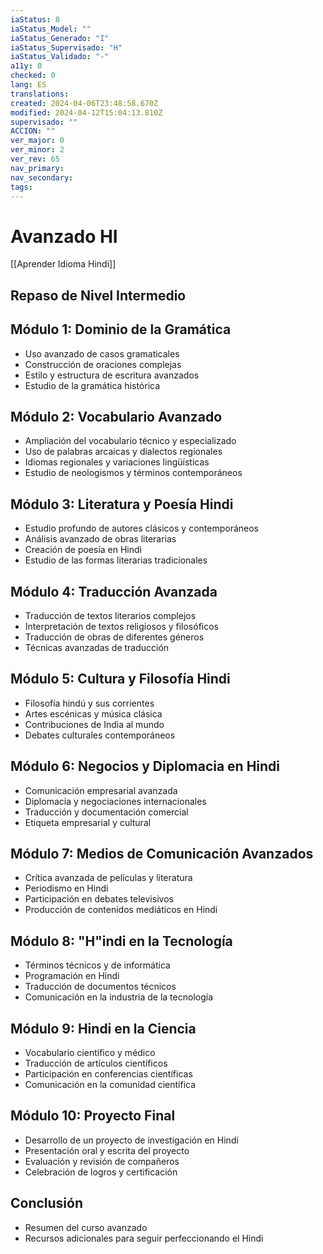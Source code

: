```yaml
---
iaStatus: 8
iaStatus_Model: ""
iaStatus_Generado: "I"
iaStatus_Supervisado: "H"
iaStatus_Validado: "-"
a11y: 0
checked: 0
lang: ES
translations: 
created: 2024-04-06T23:48:58.670Z
modified: 2024-04-12T15:04:13.810Z
supervisado: ""
ACCION: ""
ver_major: 0
ver_minor: 2
ver_rev: 65
nav_primary: 
nav_secondary: 
tags:
---
```

# Avanzado HI

[[Aprender Idioma Hindi]]

## Repaso de Nivel Intermedio

## Módulo 1: Dominio de la Gramática
- Uso avanzado de casos gramaticales
- Construcción de oraciones complejas
- Estilo y estructura de escritura avanzados
- Estudio de la gramática histórica

## Módulo 2: Vocabulario Avanzado
- Ampliación del vocabulario técnico y especializado
- Uso de palabras arcaicas y dialectos regionales
- Idiomas regionales y variaciones lingüísticas
- Estudio de neologismos y términos contemporáneos

## Módulo 3: Literatura y Poesía Hindi
- Estudio profundo de autores clásicos y contemporáneos
- Análisis avanzado de obras literarias
- Creación de poesía en Hindi
- Estudio de las formas literarias tradicionales

## Módulo 4: Traducción Avanzada
- Traducción de textos literarios complejos
- Interpretación de textos religiosos y filosóficos
- Traducción de obras de diferentes géneros
- Técnicas avanzadas de traducción

## Módulo 5: Cultura y Filosofía Hindi
- Filosofía hindú y sus corrientes
- Artes escénicas y música clásica
- Contribuciones de India al mundo
- Debates culturales contemporáneos

## Módulo 6: Negocios y Diplomacia en Hindi
- Comunicación empresarial avanzada
- Diplomacia y negociaciones internacionales
- Traducción y documentación comercial
- Etiqueta empresarial y cultural

## Módulo 7: Medios de Comunicación Avanzados
- Crítica avanzada de películas y literatura
- Periodismo en Hindi
- Participación en debates televisivos
- Producción de contenidos mediáticos en Hindi

## Módulo 8: "H"indi en la Tecnología
- Términos técnicos y de informática
- Programación en Hindi
- Traducción de documentos técnicos
- Comunicación en la industria de la tecnología

## Módulo 9: Hindi en la Ciencia
- Vocabulario científico y médico
- Traducción de artículos científicos
- Participación en conferencias científicas
- Comunicación en la comunidad científica

## Módulo 10: Proyecto Final
- Desarrollo de un proyecto de investigación en Hindi
- Presentación oral y escrita del proyecto
- Evaluación y revisión de compañeros
- Celebración de logros y certificación

## Conclusión
- Resumen del curso avanzado
- Recursos adicionales para seguir perfeccionando el Hindi

